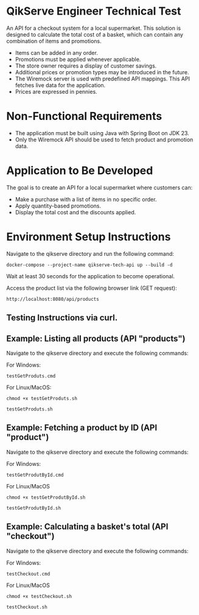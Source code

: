 # QikServe Engineer Technical Test
An API for a checkout system for a local supermarket. This solution is designed to calculate the total cost of a basket, which can contain any combination of items and promotions.

- Items can be added in any order.
- Promotions must be applied whenever applicable.
- The store owner requires a display of customer savings.
- Additional prices or promotion types may be introduced in the future.
- The Wiremock server is used with predefined API mappings. This API fetches live data for the application.
- Prices are expressed in pennies.

# Non-Functional Requirements
- The application must be built using Java with Spring Boot on JDK 23.
- Only the Wiremock API should be used to fetch product and promotion data.

# Application to Be Developed
The goal is to create an API for a local supermarket where customers can:

- Make a purchase with a list of items in no specific order.
- Apply quantity-based promotions.
- Display the total cost and the discounts applied.

# Environment Setup Instructions

Navigate to the qikserve directory and run the following command:

```
docker-compose --project-name qikserve-tech-api up --build -d
```  

Wait at least 30 seconds for the application to become operational.

Access the product list via the following browser link (GET request):
```
http://localhost:8080/api/products
```

## Testing Instructions via curl.

## Example: Listing all products (API **"products"**)
Navigate to the qikserve directory and execute the following commands:

For Windows:
```
testGetProduts.cmd
```
For Linux/MacOS:
```
chmod +x testGetProduts.sh

testGetProduts.sh
```

## Example: Fetching a product by ID (API **"product"**)
Navigate to the qikserve directory and execute the following commands:

For Windows:
```
testGetProdutById.cmd
```
For Linux/MacOS
```
chmod +x testGetProdutById.sh

testGetProdutById.sh
```

## Example: Calculating a basket's total (API **"checkout"**)
Navigate to the qikserve directory and execute the following commands:

For Windows:
```
testCheckout.cmd
```
For Linux/MacOS
```
chmod +x testCheckout.sh

testCheckout.sh
```
